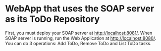 # WebApp that uses the SOAP server as its ToDo Repository

First, you must deploy your SOAP server at [http://localhost:8081/](http://localhost:8081/).
When SOAP server is running, run the Web Application at [http://localhost:8080/](http://localhost:8080/). You can do 3 operations: Add ToDo, Remove ToDo and List ToDo tasks.
